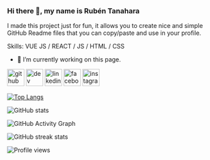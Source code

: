 ### Hi there 👋, my name is Rubén Tanahara
I made this project just for fun, it allows you to create nice and simple GitHub Readme files that you can copy/paste and use in your profile.

Skills: VUE JS / REACT / JS / HTML / CSS

- 🔭 I’m currently working on this page. 


[<img src='https://cdn.jsdelivr.net/npm/simple-icons@3.0.1/icons/github.svg' alt='github' height='40'>](https://github.com/rubentanahara)  [<img src='https://cdn.jsdelivr.net/npm/simple-icons@3.0.1/icons/dev-dot-to.svg' alt='dev' height='40'>](https://dev.to/rubentanahara)  [<img src='https://cdn.jsdelivr.net/npm/simple-icons@3.0.1/icons/linkedin.svg' alt='linkedin' height='40'>](https://www.linkedin.com/in/https://www.linkedin.com/in/rubenmtzt//)  [<img src='https://cdn.jsdelivr.net/npm/simple-icons@3.0.1/icons/facebook.svg' alt='facebook' height='40'>](https://www.facebook.com/https://www.facebook.com/tanaharaguy/)  [<img src='https://cdn.jsdelivr.net/npm/simple-icons@3.0.1/icons/instagram.svg' alt='instagram' height='40'>](https://www.instagram.com/sylowguy/)  

[![Top Langs](https://github-readme-stats.vercel.app/api/top-langs/?username=rubentanahara)](https://github.com/anuraghazra/github-readme-stats)

![GitHub stats](https://github-readme-stats.vercel.app/api?username=rubentanahara&show_icons=true)  

![GitHub Activity Graph](https://activity-graph.herokuapp.com/graph?username=rubentanahara)  

![GitHub streak stats](https://github-readme-streak-stats.herokuapp.com/?user=rubentanahara)  

![Profile views](https://gpvc.arturio.dev/rubentanahara)  
